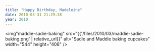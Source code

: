 ```yaml
---
title: "Happy Birthday, Madeleine"
date: 2010-03-31 21:29:38
year: 2010
---
```

<img"maddie-sadie-baking" src="{{'/files/2010/03/maddie-sadie-baking.png' | relative_url}}" alt="Sadie and Maddie baking cupcakes" width="544" height="408" />

